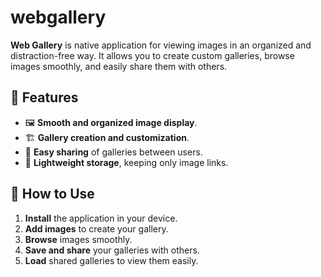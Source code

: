 # webgallery

**Web Gallery** is native application for viewing images in an organized and distraction-free way. It allows you to create custom galleries, browse images smoothly, and easily share them with others.

## 📌 Features
- 🖼️ **Smooth and organized image display**.
- 🏗️ **Gallery creation and customization**.
- 🔗 **Easy sharing** of galleries between users.
- 📁 **Lightweight storage**, keeping only image links.

## 🚀 How to Use
1. **Install** the application in your device.
2. **Add images** to create your gallery.
3. **Browse** images smoothly.
4. **Save and share** your galleries with others.
5. **Load** shared galleries to view them easily.
